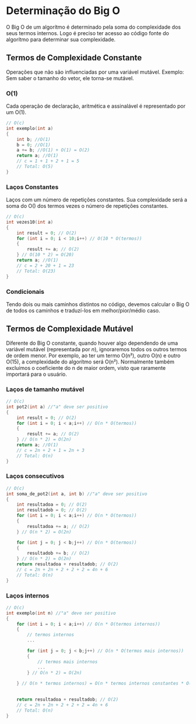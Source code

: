 # Determinação do Big O

O Big O de um algorítmo é determinado pela soma do complexidade dos seus termos internos. Logo é preciso ter acesso ao código fonte do algorítmo para determinar sua complexidade.

## Termos de Complexidade Constante

Operações que não são influenciadas por uma variável mutável. Exemplo: Sem saber o tamanho do vetor, ele torna-se mutável.

### O(1)

Cada operação de declaração, aritmética e assinalável é representado por um O(1).

```c
// O(c)
int exemplo(int a)
{
    int b; //O(1)
    b = 0; //O(1)
    a += b; //O(1) + O(1) = O(2)
    return a; //O(1)
    // c = 1 + 1 + 2 + 1 = 5
    // Total: O(5)
}
```

### Laços Constantes

Laços com um número de repetições constantes. Sua complexidade será a soma do O() dos termos vezes o número de repetições constantes.

```c
// O(c)
int vezes10(int a)
{
    int result = 0; // O(2)
    for (int i = 0; i < 10;i++) // O(10 * O(termos))
    {
        result += a; // O(2)
    } // O(10 * 2) = O(20)
    return a; //O(1)
    // c = 2 + 20 + 1 = 23
    // Total: O(23)
}
```

### Condicionais

Tendo dois ou mais caminhos distintos no código, devemos calcular o Big O de todos os caminhos e traduzí-los em melhor/pior/médio caso.

## Termos de Complexidade Mutável

Diferente do Big O constante, quando houver algo dependendo de uma variável mutável (representada por *n*), ignoraremos todos os outros termos de ordem menor. Por exemplo, ao ter um termo O(n²), outro O(n) e outro O(15), a complexidade do algorítmo será O(n²). Normalmente também excluímos o coeficiente do n de maior ordem, visto que raramente importará para o usuário.

### Laços de tamanho mutável

```c
// O(c)
int pot2(int a) //"a" deve ser positivo
{
    int result = 0; // O(2)
    for (int i = 0; i < a;i++) // O(n * O(termos))
    {
        result += a; // O(2)
    } // O(n * 2) = O(2n)
    return a; //O(1)
    // c = 2n + 2 + 1 = 2n + 3
    // Total: O(n)
}
```

### Laços consecutivos

```c
// O(c)
int soma_de_pot2(int a, int b) //"a" deve ser positivo
{
    int resultadoa = 0; // O(2)
    int resultadob = 0; // O(2)
    for (int i = 0; i < a;i++) // O(n * O(termos))
    {
        resultadoa += a; // O(2)
    } // O(n * 2) = O(2n)

    for (int j = 0; j < b;j++) // O(n * O(termos))
    {
        resultadob += b; // O(2)
    } // O(n * 2) = O(2n)
    return resultadoa + resultadob; // O(2)
    // c = 2n + 2n + 2 + 2 + 2 = 4n + 6
    // Total: O(n)
}
```

### Laços internos
```c
// O(c)
int exemplo(int n) //"a" deve ser positivo
{
    for (int i = 0; i < a;i++) // O(n * O(termos internos))
    {
        // termos internos
        ...

        for (int j = 0; j < b;j++) // O(n * O(termos mais internos))
        {
            // termos mais internos
            ...
        } // O(n * 2) = O(2n)
        
    } // O(n * termos internos) = O(n * termos internos constantes * O(n * termos mais internos)) = O(n²)

    
    return resultadoa + resultadob; // O(2)
    // c = 2n + 2n + 2 + 2 + 2 = 4n + 6
    // Total: O(n)
}
```


